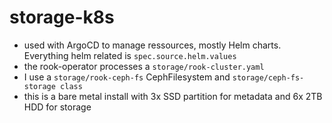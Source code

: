 # storage-k8s

- used with ArgoCD to manage ressources, mostly Helm charts. Everything helm related is `spec.source.helm.values`
- the rook-operator processes a `storage/rook-cluster.yaml`
- I use a `storage/rook-ceph-fs` CephFilesystem and `storage/ceph-fs-storage class`
- this is a bare metal install with 3x SSD partition for metadata and 6x 2TB HDD for storage
